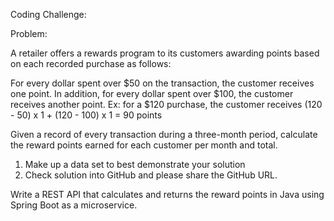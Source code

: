 Coding Challenge: 

Problem:

A retailer offers a rewards program to its customers awarding points based on each recorded purchase as follows:
 
For every dollar spent over $50 on the transaction, the customer receives one point.
In addition, for every dollar spent over $100, the customer receives another point.
Ex: for a $120 purchase, the customer receives
(120 - 50) x 1 + (120 - 100) x 1 = 90 points

Given a record of every transaction during a three-month period, calculate the reward points earned for each customer per month and total. 
1. Make up a data set to best demonstrate your solution
2. Check solution into GitHub and please share the GitHub URL.

Write a REST API that calculates and returns the reward points in Java using Spring Boot as a microservice. 


